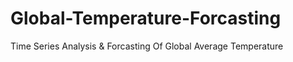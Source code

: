 # Global-Temperature-Forcasting
Time Series Analysis &amp; Forcasting Of Global Average Temperature 
